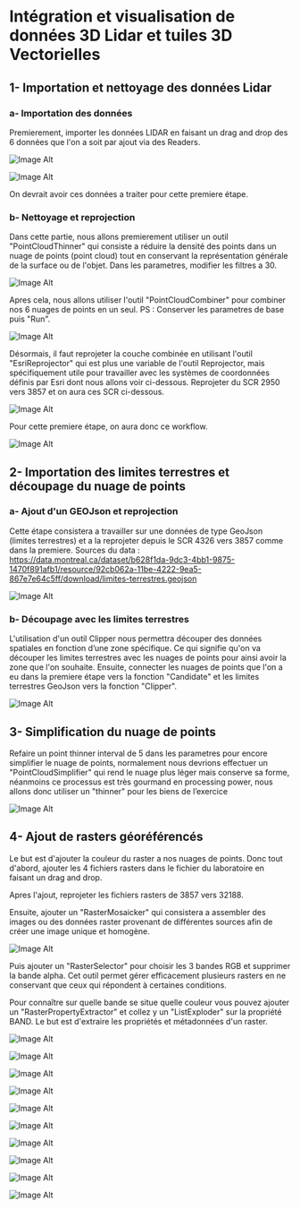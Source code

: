 # Intégration et visualisation de données 3D Lidar et tuiles 3D Vectorielles
## 1- Importation et nettoyage des données Lidar
### a- Importation des données
Premierement, importer les données LIDAR en faisant un drag and drop des 6 données que l'on a soit par ajout via des Readers.

![Image Alt](https://github.com/Lorry139/geo7630h25/blob/530e1e2f70424aaf337350476191f7e949d5dea4/Laboratoire%205/Capture%20d%E2%80%99%C3%A9cran%202025-02-11%20201952.png)

![Image Alt](https://github.com/Lorry139/geo7630h25/blob/530e1e2f70424aaf337350476191f7e949d5dea4/Laboratoire%205/Capture%20d%E2%80%99%C3%A9cran%202025-02-11%20202118.png)

On devrait avoir ces données a traiter pour cette premiere étape.

### b- Nettoyage et reprojection
Dans cette partie, nous allons premierement utiliser un outil "PointCloudThinner" qui consiste a réduire la densité des points dans un nuage de points (point cloud) tout en conservant la représentation générale de la surface ou de l'objet.
Dans les parametres, modifier les filtres a 30.

![Image Alt](https://github.com/Lorry139/geo7630h25/blob/530e1e2f70424aaf337350476191f7e949d5dea4/Laboratoire%205/LABO%205_4.png)

Apres cela, nous allons utiliser l'outil "PointCloudCombiner" pour combiner nos 6 nuages de points en un seul.
PS : Conserver les parametres de base puis "Run".

![Image Alt](https://github.com/Lorry139/geo7630h25/blob/530e1e2f70424aaf337350476191f7e949d5dea4/Laboratoire%205/LABO5_5.png)

Désormais, il faut reprojeter la couche combinée en utilisant l'outil "EsriReprojector" qui est plus une variable de l'outil Reprojector, mais spécifiquement utile pour travailler avec les systèmes de coordonnées définis par Esri dont nous allons voir ci-dessous.
Reprojeter du SCR 2950 vers 3857 et on aura ces SCR ci-dessous.

![Image Alt](https://github.com/Lorry139/geo7630h25/blob/530e1e2f70424aaf337350476191f7e949d5dea4/Laboratoire%205/LABO5_6.png)

Pour cette premiere étape, on aura donc ce workflow.

![Image Alt](https://github.com/Lorry139/geo7630h25/blob/530e1e2f70424aaf337350476191f7e949d5dea4/Laboratoire%205/LABO5_7.png)

## 2- Importation des limites terrestres et découpage du nuage de points
### a- Ajout d'un GEOJson et reprojection
Cette étape consistera a travailler sur une données de type GeoJson (limites terrestres) et a la reprojeter depuis le SCR 4326 vers 3857 comme dans la premiere.
Sources du data : https://data.montreal.ca/dataset/b628f1da-9dc3-4bb1-9875-1470f891afb1/resource/92cb062a-11be-4222-9ea5-867e7e64c5ff/download/limites-terrestres.geojson

![Image Alt](https://github.com/Lorry139/geo7630h25/blob/530e1e2f70424aaf337350476191f7e949d5dea4/Laboratoire%205/LABO5_9.png)

### b- Découpage avec les limites terrestres
L'utilisation d'un outil Clipper nous permettra découper des données spatiales en fonction d’une zone spécifique. Ce qui signifie qu'on va découper les limites terrestres avec les nuages de points pour ainsi avoir la zone que l'on souhaite.
Ensuite, connecter les nuages de points que l'on a eu dans la premiere étape vers la fonction "Candidate" et les limites terrestres GeoJson vers la fonction "Clipper".

![Image Alt](https://github.com/Lorry139/geo7630h25/blob/530e1e2f70424aaf337350476191f7e949d5dea4/Laboratoire%205/LABO5_11.png)

## 3- Simplification du nuage de points
Refaire un point thinner interval de 5 dans les parametres pour encore simplifier le nuage de points, normalement nous devrions effectuer un "PointCloudSimplifier" qui rend le nuage plus léger mais conserve sa forme, néanmoins ce processus est très gourmand en processing power, nous allons donc utiliser un "thinner" pour les biens de l’exercice

![Image Alt](https://github.com/Lorry139/geo7630h25/blob/fd9400de148e05f8604d187458e044f46c1c4a81/Laboratoire%205/Capture%20d%E2%80%99%C3%A9cran%202025-02-17%20095626.png)

## 4- Ajout de rasters géoréférencés
Le but est d'ajouter la couleur du raster a nos nuages de points.
Donc tout d'abord, ajouter les 4 fichiers rasters dans le fichier du laboratoire en faisant un drag and drop.

Apres l'ajout, reprojeter les fichiers rasters de 3857 vers 32188.

Ensuite, ajouter un "RasterMosaicker" qui consistera a assembler des images ou des données raster provenant de différentes sources afin de créer une image unique et homogène.

![Image Alt](https://github.com/Lorry139/geo7630h25/blob/8a3282ea8c365a6010c8d3566e4c0f9062ce42e2/Laboratoire%205/LABO5_12.png)

Puis ajouter un "RasterSelector" pour choisir les 3 bandes RGB et supprimer la bande alpha. Cet outil permet gérer efficacement plusieurs rasters en ne conservant que ceux qui répondent à certaines conditions.

Pour connaître sur quelle bande se situe quelle couleur vous pouvez ajouter un "RasterPropertyExtractor" et collez y un "ListExploder" sur la propriété BAND. Le but est d'extraire les propriétés et métadonnées d'un raster.

![Image Alt](https://github.com/Lorry139/geo7630h25/blob/8a3282ea8c365a6010c8d3566e4c0f9062ce42e2/Laboratoire%205/LABO5_13.png)



![Image Alt]()

![Image Alt]()

![Image Alt]()

![Image Alt]()

![Image Alt]()

![Image Alt]()

![Image Alt]()

![Image Alt]()

![Image Alt]()
